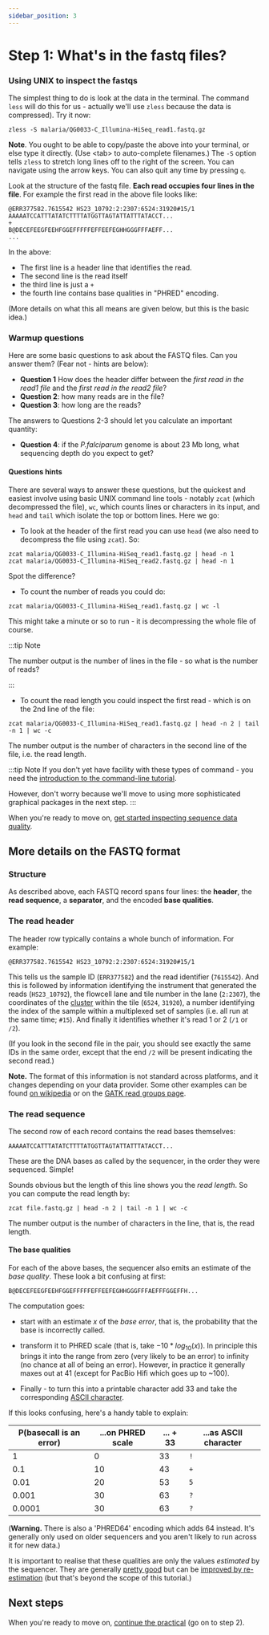```yaml
---
sidebar_position: 3
---
```


# Step 1: What's in the fastq files?

### Using UNIX to inspect the fastqs

The simplest thing to do is look at the data in the terminal. The command `less` will do this for
us - actually we'll use `zless` because the data is compressed).  Try it now:

```
zless -S malaria/QG0033-C_Illumina-HiSeq_read1.fastq.gz
```

**Note**. You ought to be able to copy/paste the above into your terminal, or else type it
directly. (Use &lt;tab&gt; to auto-complete filenames.) The `-S` option tells `zless` to stretch
long lines off to the right of the screen. You can navigate using the arrow keys. You can also quit
any time by pressing `q`.

Look at the structure of the fastq file. **Each read occupies four lines in the file**.  For example the
first read in the above file looks like:

```
@ERR377582.7615542 HS23_10792:2:2307:6524:31920#15/1
AAAAATCCATTTATATCTTTTATGGTTAGTATTATTTATACCT...
+
B@DECEFEEGFEEHFGGEFFFFFEFFEEFEGHHGGGFFFAEFF...
...
```

In the above:

* The first line is a header line that identifies the read.
* The second line is the read itself
* the third line is just a `+`
* the fourth line contains base qualities in "PHRED" encoding.

(More details on what this all means are given below, but this is the basic idea.)

### Warmup questions

Here are some basic questions to ask about the FASTQ files.  Can you answer them? (Fear not - hints are below):

* **Question 1** How does the header differ between the *first read in the read1 file* and the
*first read in the read2 file*?
* **Question 2**: how many reads are in the file?
* **Question 3**: how long are the reads?

The answers to Questions 2-3 should let you calculate an important quantity:

* **Question 4**: if the *P.falciparum* genome is about 23 Mb long, what sequencing depth do you expect to get?

#### Questions hints

There are several ways to answer these questions, but the quickest and easiest involve using basic
UNIX command line tools - notably `zcat` (which decompressed the file), `wc`, which counts lines or
characters in its input, and `head` and `tail` which isolate the top or bottom lines. Here we go:

* To look at the header of the first read you can use `head` (we also need to decompress the file using `zcat`).  So:

```
zcat malaria/QG0033-C_Illumina-HiSeq_read1.fastq.gz | head -n 1
zcat malaria/QG0033-C_Illumina-HiSeq_read2.fastq.gz | head -n 1
```

Spot the difference?

* To count the number of reads you could do:

```
zcat malaria/QG0033-C_Illumina-HiSeq_read1.fastq.gz | wc -l
```

This might take a minute or so to run - it is decompressing the whole file of course. 

:::tip Note

The number output is the number of lines in the file - so what is the number of reads?

:::

* To count the read length you could inspect the first read - which is on the 2nd line of the file:
```
zcat malaria/QG0033-C_Illumina-HiSeq_read1.fastq.gz | head -n 2 | tail -n 1 | wc -c
```
The number output is the number of characters in the second line of the file, i.e. the read length.

:::tip Note
If you don't yet have facility with these types of command - you need the [introduction to the command-line tutorial](/bioinformatics/401_command_line/README.md).

However, don't worry because we'll move to using more sophisticated graphical packages in the next step.
:::

When you're ready to move on, [get started inspecting sequence data quality](./Quality_control.md).

## More details on the FASTQ format
### Structure

As described above, each FASTQ record spans four lines: the **header**, the **read sequence**, a
**separator**, and the encoded **base qualities**.

### The read header

The header row typically contains a whole bunch of information.  For example:

```
@ERR377582.7615542 HS23_10792:2:2307:6524:31920#15/1
```

This tells us the sample ID (`ERR377582`) and the read identifier (`7615542`). And this is
followed by information identifying the instrument that generated the reads (`HS23_10792`), the
flowcell lane and tile number in the lane (`2:2307`), the coordinates of the
[cluster](https://www.broadinstitute.org/files/shared/illuminavids/clusterGenSlides.pdf) within the
tile (`6524`, `31920`), a number identifying the index of the sample within a multiplexed set of
samples (i.e. all run at the same time; `#15`). And finally it identifies whether it's read 1 or 2
(`/1` or `/2`).

(If you look in the second file in the pair, you should see exactly the same IDs in the same order,
except that the end `/2` will be present indicating the second read.)

**Note.** The format of this information is not standard across platforms, and it changes depending
on your data provider. Some other examples can be found [on
wikipedia](https://en.wikipedia.org/wiki/FASTQ_format#Illumina_sequence_identifiers) or on the
[GATK read groups page](https://gatk.broadinstitute.org/hc/en-us/articles/360035890671-Read-groups).

### The read sequence

The second row of each record contains the read bases themselves:
```
AAAAATCCATTTATATCTTTTATGGTTAGTATTATTTATACCT...
```
These are the DNA bases as called by the sequencer, in the order they were sequenced.  Simple!

Sounds obvious but the length of this line shows you the *read length*.  So you can compute the read length by:
```
zcat file.fastq.gz | head -n 2 | tail -n 1 | wc -c
```

The number output is the number of characters in the line, that is, the read length.

#### The base qualities

For each of the above bases, the sequencer also emits an estimate of the *base quality*. These look
a bit confusing at first:

```
B@DECEFEEGFEEHFGGEFFFFFEFFEEFEGHHGGGFFFAEFFFGGEFFH...
```

The computation goes:

* start with an estimate $x$ of the *base error*, that is, the probability that the base is incorrectly called.

* transform it to PHRED scale (that is, take $-10 * log_{10} (x)$). In principle this brings it
  into the range from zero (very likely to be an error) to infinity (no chance at all of being an
  error). However, in practice it generally maxes out at 41 (except for PacBio Hifi which goes up to ~100).

* Finally - to turn this into a printable character add 33 and take the corresponding [ASCII character](https://en.wikipedia.org/wiki/ASCII).

If this looks confusing, here's a handy table to explain:

| P(basecall is an error) | ...on PHRED scale | ... + 33 | ...as ASCII character  |
| ----------------------- | ----------------- | -------- | ---------------------- |
| 1 | 0 | 33 | `!` |
| 0.1 | 10 | 43 | `+` |
| 0.01 | 20 | 53 | `5` |
| 0.001 | 30 | 63 | `?` |
| 0.0001 | 30 | 63 | `?` |

(**Warning.** There is also a 'PHRED64' encoding which adds 64 instead. It's generally only used on older sequencers and
you aren't likely to run across it for new data.)

It is important to realise that these qualities are only the values *estimated* by the sequencer.
They are generally [pretty good](https://lh3.github.io/2017/07/24/on-nonvaseq-base-quality) but can
be [improved by re-estimation](https://gatk.broadinstitute.org/hc/en-us/articles/360035890531-Base-Quality-Score-Recalibration-BQSR-) (but that's beyond the scope of this tutorial.)

## Next steps

When you're ready to move on, [continue the practical](Pipeline_outline.md#the-practical-in-a-nutshell) (go on to step 2).
